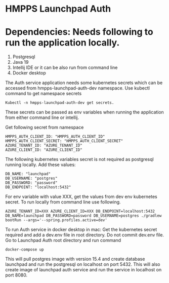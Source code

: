 # HMPPS Launchpad Auth

# Dependencies: Needs following to run the application locally.
1. Postgresql
2. Java 19
3. Intellij IDE or it can be also run from command line
4. Docker desktop


The Auth service application needs some kubernetes secrets which can be accessed from hmpps-launchpad-auth-dev namespace.
Use kubectl command to get namespace secrets
```
Kubectl -n hmpps-launchpad-auth-dev get secrets.
```

These secrets can be passed as env variables when running the application from either command line or intellij.
 
Get following secret from namespace
```
HMPPS_AUTH_CLIENT_ID: "HMPPS_AUTH_CLIENT_ID"
HMPPS_AUTH_CLIENT_SECRET: "HMPPS_AUTH_CLIENT_SECRET"
AZURE_TENANT_ID: "AZURE_TENANT_ID"
AZURE_CLIENT_ID: "AZURE_CLIENT_ID"
```

The following kubernetes variables secret is not required as postgresql running locally. Add these values:
```
DB_NAME: "launchpad"
DB_USERNAME: "postgres"
DB_PASSWORD: "password"
DB_ENDPOINT: "localhost:5432"
```


For env variable with value XXX, get the values from dev env kubernetes secret. To run locally from command line use following.
```
AZURE_TENANT_ID=XXX AZURE_CLIENT_ID=XXX DB_ENDPOINT=localhost:5432 DB_NAME=launchpad DB_PASSWORD=password DB_USERNAME=postgres ./gradlew bootRun --args='--spring.profiles.active=dev'
```

To run Auth service in docker desktop in mac:
Get the kubernetes secret required and add a dev.env file in root directory. Do not commit dev.env file. 
Go to Launchpad Auth root directory and run command
```
docker-compose up
```

This will pull postgres image with version 15.4 and create database launchpad and run the postgresql on localhost on  port 5432.
This will also create image of launchpad auth service and run the service in localhost on port 8080.